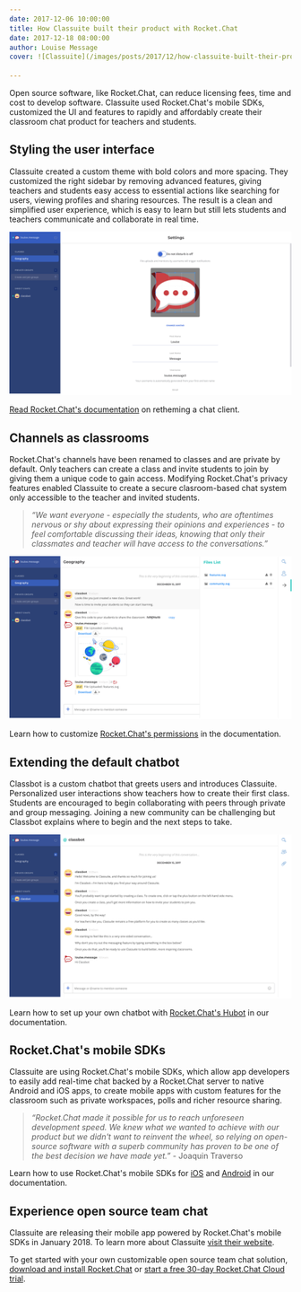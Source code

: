 ```yaml
---
date: 2017-12-06 10:00:00
title: How Classuite built their product with Rocket.Chat
date: 2017-12-18 08:00:00
author: Louise Message
cover: ![Classuite](/images/posts/2017/12/how-classuite-built-their-product-with-rocket-chat/cover.png)

---
```

Open source software, like Rocket.Chat, can reduce licensing fees, time and cost to develop software. Classuite used Rocket.Chat's mobile SDKs, customized the UI and features to rapidly and affordably create their classroom chat product for teachers and students.

## Styling the user interface

Classuite created a custom theme with bold colors and more spacing. They customized the right sidebar by removing advanced features, giving teachers and students easy access to essential actions like searching for users, viewing profiles and sharing resources. The result is a clean and simplified user experience, which is easy to learn but still lets students and teachers communicate and collaborate in real time.

![Classuite teacher profile](/images/posts/2017/12/how-classuite-built-their-product-with-rocket-chat/12-15-2017-classuite-teacher-profile.png)

[Read Rocket.Chat's documentation](https://rocket.chat/docs/developer-guides/ui-and-theming/themes/#custom-themes) on retheming a chat client.

## Channels as classrooms

Rocket.Chat's channels have been renamed to classes and are private by default. Only teachers can create a class and invite students to join by giving them a unique code to gain access. Modifying Rocket.Chat's privacy features enabled Classuite to create a secure clasroom-based chat system only accessible to the teacher and invited students.

> _“We want everyone - especially the students, who are oftentimes nervous or shy about expressing their opinions and experiences - to feel comfortable discussing their ideas, knowing that only their classmates and teacher will have access to the conversations.”_

![Classbot sends a unique class invitation code to a teacher](/images/posts/2017/12/how-classuite-built-their-product-with-rocket-chat/12-15-2017-classuite-teacher-class-creation.png)

Learn how to customize [Rocket.Chat's permissions](https://rocket.chat/docs/developer-guides/realtime-api/method-calls/create-private-groups/#create-private-groups) in the documentation.

## Extending the default chatbot

Classbot is a custom chatbot that greets users and introduces Classuite. Personalized user interactions show teachers how to create their first class. Students are encouraged to begin collaborating with peers through private and group messaging. Joining a new community can be challenging but Classbot explains where to begin and the next steps to take.

![Classbot shows a teacher how to start using Classuite](/images/posts/2017/12/how-classuite-built-their-product-with-rocket-chat/12-15-2017-classuite-classbot-teacher.png)

Learn how to set up your own chatbot with [Rocket.Chat's Hubot](https://rocket.chat/docs/administrator-guides/hubot/) in our documentation.

## Rocket.Chat's mobile SDKs

Classuite are using Rocket.Chat's mobile SDKs, which allow app developers to easily add real-time chat backed by a Rocket.Chat server to native Android and iOS apps, to create mobile apps with custom features for the classroom such as private workspaces, polls and richer resource sharing.

> _“Rocket.Chat made it possible for us to reach unforeseen development speed. We knew what we wanted to achieve with our product but we didn't want to reinvent the wheel, so relying on open-source software with a superb community has proven to be one of the best decision we have made yet.”_ - Joaquin Traverso

Learn how to use Rocket.Chat's mobile SDKs for [iOS](https://github.com/RocketChat/Rocket.Chat.iOS) and [Android](https://github.com/RocketChat/Rocket.Chat.Android) in our documentation.

## Experience open source team chat

Classuite are releasing their mobile app powered by Rocket.Chat's mobile SDKs in January 2018. To learn more about Classuite [visit their website](http://classuite.com).

To get started with your own customizable open source team chat solution, [download and install Rocket.Chat](https://rocket.chat/download) or [start a free 30-day Rocket.Chat Cloud trial](https://rocket.chat/cloud#pricing).
